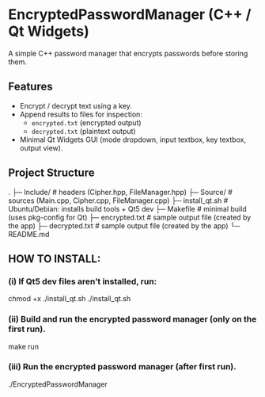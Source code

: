 # EncryptedPasswordManager (C++ / Qt Widgets)
A simple C++ password manager that encrypts passwords before storing them.

## Features
- Encrypt / decrypt text using a key.
- Append results to files for inspection:
  - `encrypted.txt` (encrypted output)
  - `decrypted.txt` (plaintext output)
- Minimal Qt Widgets GUI (mode dropdown, input textbox, key textbox, output view).

## Project Structure
.
├─ Include/            # headers (Cipher.hpp, FileManager.hpp)
├─ Source/             # sources (Main.cpp, Cipher.cpp, FileManager.cpp)
├─ install_qt.sh       # Ubuntu/Debian: installs build tools + Qt5 dev
├─ Makefile            # minimal build (uses pkg-config for Qt)
├─ encrypted.txt       # sample output file (created by the app)
├─ decrypted.txt       # sample output file (created by the app)
└─ README.md

## HOW TO INSTALL:
### (i) If Qt5 dev files aren’t installed, run:

chmod +x ./install_qt.sh
./install_qt.sh

###  (ii) Build and run the encrypted password manager (only on the first run).

make run

###  (iii) Run the encrypted password manager (after first run).

./EncryptedPasswordManager


